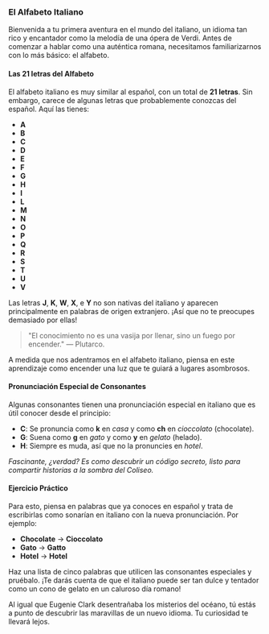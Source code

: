 ### El Alfabeto Italiano

Bienvenida a tu primera aventura en el mundo del italiano, un idioma tan rico y encantador como la melodía de una ópera de Verdi. Antes de comenzar a hablar como una auténtica romana, necesitamos familiarizarnos con lo más básico: el alfabeto.

#### Las 21 letras del Alfabeto

El alfabeto italiano es muy similar al español, con un total de **21 letras**. Sin embargo, carece de algunas letras que probablemente conozcas del español. Aquí las tienes:

- **A**
- **B**
- **C**
- **D**
- **E**
- **F**
- **G**
- **H**
- **I**
- **L**
- **M**
- **N**
- **O**
- **P**
- **Q**
- **R**
- **S**
- **T**
- **U**
- **V**

Las letras **J**, **K**, **W**, **X**, e **Y** no son nativas del italiano y aparecen principalmente en palabras de origen extranjero. ¡Así que no te preocupes demasiado por ellas! 

> "El conocimiento no es una vasija por llenar, sino un fuego por encender." — Plutarco.

A medida que nos adentramos en el alfabeto italiano, piensa en este aprendizaje como encender una luz que te guiará a lugares asombrosos.

#### Pronunciación Especial de Consonantes

Algunas consonantes tienen una pronunciación especial en italiano que es útil conocer desde el principio:

- **C**: Se pronuncia como **k** en *casa* y como **ch** en *cioccolato* (chocolate).
- **G**: Suena como **g** en *gato* y como **y** en *gelato* (helado).
- **H**: Siempre es muda, así que no la pronuncies en *hotel*.

_Fascinante, ¿verdad? Es como descubrir un código secreto, listo para compartir historias a la sombra del Coliseo._

#### Ejercicio Práctico

Para esto, piensa en palabras que ya conoces en español y trata de escribirlas como sonarían en italiano con la nueva pronunciación. Por ejemplo:

- **Chocolate** → **Cioccolato**
- **Gato** → **Gatto**
- **Hotel** → **Hotel**

Haz una lista de cinco palabras que utilicen las consonantes especiales y pruébalo. ¡Te darás cuenta de que el italiano puede ser tan dulce y tentador como un cono de gelato en un caluroso día romano!

Al igual que Eugenie Clark desentrañaba los misterios del océano, tú estás a punto de descubrir las maravillas de un nuevo idioma. Tu curiosidad te llevará lejos.